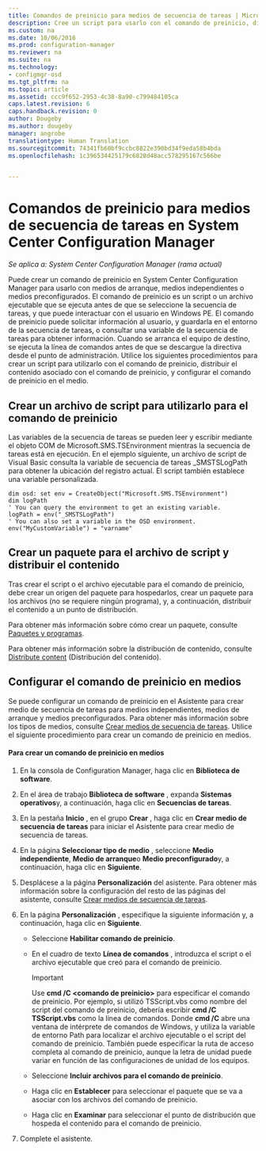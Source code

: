 ```yaml
---
title: Comandos de preinicio para medios de secuencia de tareas | Microsoft Docs
description: Cree un script para usarlo con el comando de preinicio, distribuya el contenido asociado al comando de preinicio y configure el comando de preinicio en los medios.
ms.custom: na
ms.date: 10/06/2016
ms.prod: configuration-manager
ms.reviewer: na
ms.suite: na
ms.technology:
- configmgr-osd
ms.tgt_pltfrm: na
ms.topic: article
ms.assetid: ccc9f652-2953-4c38-8a90-c799484105ca
caps.latest.revision: 6
caps.handback.revision: 0
author: Dougeby
ms.author: dougeby
manager: angrobe
translationtype: Human Translation
ms.sourcegitcommit: 74341fb60bf9ccbc8822e390bd34f9eda58b4bda
ms.openlocfilehash: 1c396534425179c6828d48acc578295167c566be


---
```

# <a name="prestart-commands-for-task-sequence-media-in-system-center-configuration-manager"></a>Comandos de preinicio para medios de secuencia de tareas en System Center Configuration Manager

*Se aplica a: System Center Configuration Manager (rama actual)*

Puede crear un comando de preinicio en System Center Configuration Manager para usarlo con medios de arranque, medios independientes o medios preconfigurados. El comando de preinicio es un script o un archivo ejecutable que se ejecuta antes de que se seleccione la secuencia de tareas, y que puede interactuar con el usuario en Windows PE. El comando de preinicio puede solicitar información al usuario, y guardarla en el entorno de la secuencia de tareas, o consultar una variable de la secuencia de tareas para obtener información. Cuando se arranca el equipo de destino, se ejecuta la línea de comandos antes de que se descargue la directiva desde el punto de administración. Utilice los siguientes procedimientos para crear un script para utilizarlo con el comando de preinicio, distribuir el contenido asociado con el comando de preinicio, y configurar el comando de preinicio en el medio.  

## <a name="create-a-script-file-to-use-for-the-prestart-command"></a>Crear un archivo de script para utilizarlo para el comando de preinicio  
 Las variables de la secuencia de tareas se pueden leer y escribir mediante el objeto COM de Microsoft.SMS.TSEnvironment mientras la secuencia de tareas está en ejecución. En el ejemplo siguiente, un archivo de script de Visual Basic consulta la variable de secuencia de tareas _SMSTSLogPath para obtener la ubicación del registro actual. El script también establece una variable personalizada.  

```  
dim osd: set env = CreateObject("Microsoft.SMS.TSEnvironment")  
dim logPath  
' You can query the environment to get an existing variable.  
logPath = env("_SMSTSLogPath")  
' You can also set a variable in the OSD environment.  
env("MyCustomVariable") = "varname"  
```  

## <a name="create-a-package-for-the-script-file-and-distribute-the-content"></a>Crear un paquete para el archivo de script y distribuir el contenido  
 Tras crear el script o el archivo ejecutable para el comando de preinicio, debe crear un origen del paquete para hospedarlos, crear un paquete para los archivos (no se requiere ningún programa), y, a continuación, distribuir el contenido a un punto de distribución.  

 Para obtener más información sobre cómo crear un paquete, consulte [Paquetes y programas](../../apps/deploy-use/packages-and-programs.md).  

 Para obtener más información sobre la distribución de contenido, consulte [Distribute content](../../core/servers/deploy/configure/deploy-and-manage-content.md#bkmk_distribute) (Distribución del contenido).  

## <a name="configure-the-prestart-command-in-media"></a>Configurar el comando de preinicio en medios  
 Se puede configurar un comando de preinicio en el Asistente para crear medio de secuencia de tareas para medios independientes, medios de arranque y medios preconfigurados. Para obtener más información sobre los tipos de medios, consulte [Crear medios de secuencia de tareas](../deploy-use/create-task-sequence-media.md). Utilice el siguiente procedimiento para crear un comando de preinicio en medios.  

#### <a name="to-create-a-prestart-command-in-media"></a>Para crear un comando de preinicio en medios  

1.  En la consola de Configuration Manager, haga clic en **Biblioteca de software**.  

2.  En el área de trabajo **Biblioteca de software** , expanda **Sistemas operativos**y, a continuación, haga clic en **Secuencias de tareas**.  

3.  En la pestaña **Inicio** , en el grupo **Crear** , haga clic en **Crear medio de secuencia de tareas** para iniciar el Asistente para crear medio de secuencia de tareas.  

4.  En la página **Seleccionar tipo de medio** , seleccione **Medio independiente**, **Medio de arranque**o **Medio preconfigurado**y, a continuación, haga clic en **Siguiente**.  

5.  Desplácese a la página **Personalización** del asistente. Para obtener más información sobre la configuración del resto de las páginas del asistente, consulte [Crear medios de secuencia de tareas](../deploy-use/create-task-sequence-media.md).  

6.  En la página **Personalización** , especifique la siguiente información y, a continuación, haga clic en **Siguiente**.  

    -   Seleccione **Habilitar comando de preinicio**.  

    -   En el cuadro de texto **Línea de comandos** , introduzca el script o el archivo ejecutable que creó para el comando de preinicio.  

        > [!IMPORTANT]  
        >  Use **cmd /C <comando de preinicio\>** para especificar el comando de preinicio. Por ejemplo, si utilizó TSScript.vbs como nombre del script del comando de preinicio, debería escribir **cmd /C TSScript.vbs** como la línea de comandos. Donde **cmd /C** abre una ventana de intérprete de comandos de Windows, y utiliza la variable de entorno Path para localizar el archivo ejecutable o el script del comando de preinicio. También puede especificar la ruta de acceso completa al comando de preinicio, aunque la letra de unidad puede variar en función de las configuraciones de unidad de los equipos.  

    -   Seleccione **Incluir archivos para el comando de preinicio**.  

    -   Haga clic en **Establecer** para seleccionar el paquete que se va a asociar con los archivos del comando de preinicio.  

    -   Haga clic en **Examinar** para seleccionar el punto de distribución que hospeda el contenido para el comando de preinicio.  

7.  Complete el asistente.  



<!--HONumber=Dec16_HO3-->


